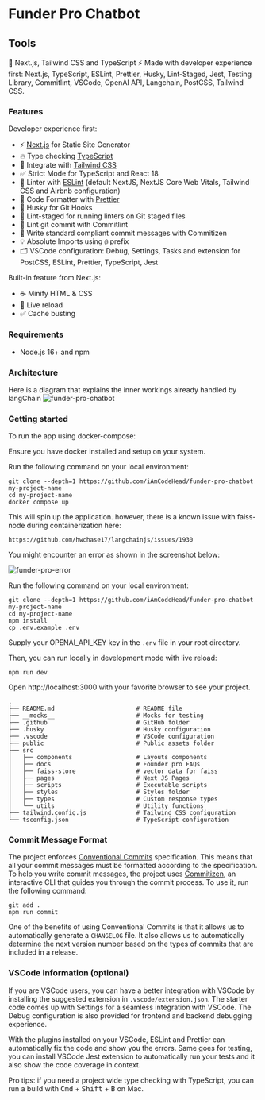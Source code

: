 # Funder Pro Chatbot

## Tools
🚀 Next.js, Tailwind CSS and TypeScript ⚡️ Made with developer experience first: Next.js, TypeScript, ESLint, Prettier, Husky, Lint-Staged, Jest, Testing Library, Commitlint, VSCode, OpenAI API, Langchain, PostCSS, Tailwind CSS.


### Features

Developer experience first:

- ⚡ [Next.js](https://nextjs.org) for Static Site Generator
- 🔥 Type checking [TypeScript](https://www.typescriptlang.org)
- 💎 Integrate with [Tailwind CSS](https://tailwindcss.com)
- ✅ Strict Mode for TypeScript and React 18
- 📏 Linter with [ESLint](https://eslint.org) (default NextJS, NextJS Core Web Vitals, Tailwind CSS and Airbnb configuration)
- 💖 Code Formatter with [Prettier](https://prettier.io)
- 🦊 Husky for Git Hooks
- 🚫 Lint-staged for running linters on Git staged files
- 🚓 Lint git commit with Commitlint
- 📓 Write standard compliant commit messages with Commitizen
- 💡 Absolute Imports using `@` prefix
- 🗂 VSCode configuration: Debug, Settings, Tasks and extension for PostCSS, ESLint, Prettier, TypeScript, Jest

Built-in feature from Next.js:

- ☕ Minify HTML & CSS
- 💨 Live reload
- ✅ Cache busting

### Requirements

- Node.js 16+ and npm

### Architecture

Here is a diagram that explains the inner workings already handled by langChain
![funder-pro-chatbot](https://github.com/iAmCodeHead/funder-pro-chatbot/assets/35177481/c1b119cf-f970-4329-8dea-a06ed9024a50)



### Getting started

To run the app using docker-compose:

Ensure you have docker installed and setup on your system.

Run the following command on your local environment:
```shell
git clone --depth=1 https://github.com/iAmCodeHead/funder-pro-chatbot my-project-name
cd my-project-name
docker compose up
```
This will spin up the application. however, there is a known issue with faiss-node during containerization here:

```
https://github.com/hwchase17/langchainjs/issues/1930
```
You might encounter an error as shown in the screenshot below:


![funder-pro-error](https://github.com/iAmCodeHead/funder-pro-chatbot/assets/35177481/28f83961-77e6-48fe-a836-2989014b3905)


Run the following command on your local environment:

```shell
git clone --depth=1 https://github.com/iAmCodeHead/funder-pro-chatbot my-project-name
cd my-project-name
npm install
cp .env.example .env
```
Supply your OPENAI_API_KEY key in the ```.env``` file in your root directory.
 
Then, you can run locally in development mode with live reload:

```shell
npm run dev
```

Open http://localhost:3000 with your favorite browser to see your project.

```shell
.
├── README.md                       # README file
├── __mocks__                       # Mocks for testing
├── .github                         # GitHub folder
├── .husky                          # Husky configuration
├── .vscode                         # VSCode configuration
├── public                          # Public assets folder
├── src
│   ├── components                  # Layouts components
│   ├── docs                        # Founder pro FAQs
│   ├── faiss-store                 # vector data for faiss
│   ├── pages                       # Next JS Pages
│   ├── scripts                     # Executable scripts
│   ├── styles                      # Styles folder
│   ├── types                       # Custom response types
│   └── utils                       # Utility functions
├── tailwind.config.js              # Tailwind CSS configuration
└── tsconfig.json                   # TypeScript configuration
```

### Commit Message Format

The project enforces [Conventional Commits](https://www.conventionalcommits.org/) specification. This means that all your commit messages must be formatted according to the specification. To help you write commit messages, the project uses [Commitizen](https://github.com/commitizen/cz-cli), an interactive CLI that guides you through the commit process. To use it, run the following command:

```shell
git add .
npm run commit
```

One of the benefits of using Conventional Commits is that it allows us to automatically generate a `CHANGELOG` file. It also allows us to automatically determine the next version number based on the types of commits that are included in a release.

### VSCode information (optional)

If you are VSCode users, you can have a better integration with VSCode by installing the suggested extension in `.vscode/extension.json`. The starter code comes up with Settings for a seamless integration with VSCode. The Debug configuration is also provided for frontend and backend debugging experience.

With the plugins installed on your VSCode, ESLint and Prettier can automatically fix the code and show you the errors. Same goes for testing, you can install VSCode Jest extension to automatically run your tests and it also show the code coverage in context.

Pro tips: if you need a project wide type checking with TypeScript, you can run a build with <kbd>Cmd</kbd> + <kbd>Shift</kbd> + <kbd>B</kbd> on Mac.
